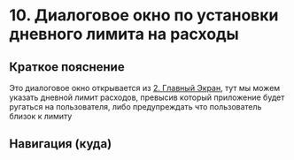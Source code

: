 # 10. Диалоговое окно по установки дневного лимита на расходы

## Краткое пояснение

Это диалоговое окно открывается из [2. Главный Экран](screen_2_main.md), тут мы можем указать
дневной лимит расходов, превысив который приложение будет ругаться на пользователя, либо
предупреждать что пользователь близок к лимиту

## Навигация (куда)
